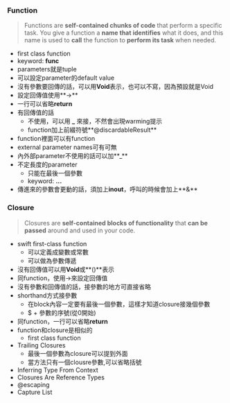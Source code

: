 ### Function
> Functions are **self-contained chunks of code** that perform a specific task. You give a function a **name that identifies** what it does, and this name is used to **call** the function to **perform its task** when needed.
- first class function
- keyword: **func**
- parameters就是tuple
- 可以設定parameter的default value
- 沒有參數要回傳的話，可以用**Void**表示，也可以不寫，因為預設就是Void
- 設定回傳值使用**->**
- 一行可以省略**return**
- 有回傳值的話
	- 不使用，可以用 **_** 來接，不然會出現warming提示
	- function加上前綴符號**@discardableResult**
- function裡面可以有function
- external parameter names可有可無
- 內外部parameter不使用的話可以加**_**
- 不定長度的parameter
	- 只能在最後一個參數
	- keyword: **...**
- 傳進來的參數會更動的話，須加上**inout**，呼叫的時候會加上**&**

### Closure
> Closures are **self-contained blocks of functionality** that **can be passed** around and used in your code. 
- swift first-class function
	- 可以定義成變數或常數
	- 可以做為參數傳遞
- 沒有回傳值可以用**Void**或**()**表示
- 同function，使用->來設定回傳值
- 沒有參數和回傳值的話，接參數的地方可直接省略
- shorthand方式接參數
	- 在block內容一定要有最後一個參數，這樣才知道closure接幾個參數
	- $ + 參數的序號(從0開始)
- 同function，一行可以省略**return**
- function和closure是相似的
	- first class function
- Trailing Closures
	- 最後一個參數為closure可以提到外面
	- 當方法只有一個clousre參數,可以省略括號
- Inferring Type From Context
- Closures Are Reference Types
- @escaping
- Capture List